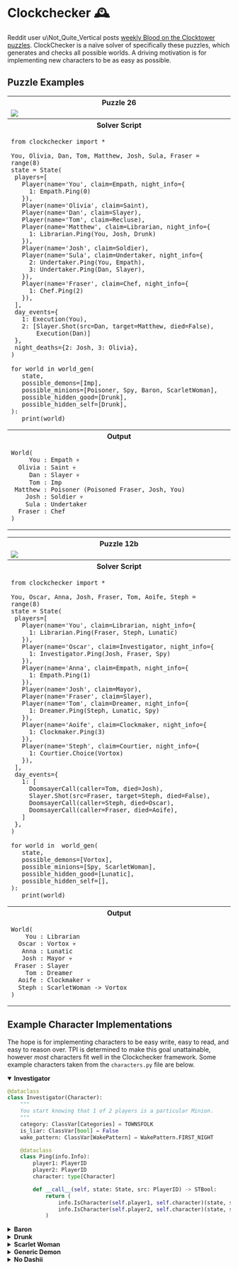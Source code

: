 # Clockchecker 🕰️
Reddit user u\Not_Quite_Vertical posts [weekly Blood on the Clocktower puzzles](https://notquitetangible.blogspot.com/2024/11/clocktower-puzzle-archive.html). ClockChecker is a naïve solver of specifically these puzzles, which generates and checks all possible worlds. A driving motivation is for implementing new characters to be as easy as possible.
 
## Puzzle Examples
<table>
<tr><th>Puzzle 26</th></tr>
<tr><td><img src="https://i.redd.it/9h3598yc75he1.png"></td></tr>
<tr><th>Solver Script</th></tr>
<tr><td>
 
 ```python3
from clockchecker import *

You, Olivia, Dan, Tom, Matthew, Josh, Sula, Fraser = range(8)
state = State(
  players=[
    Player(name='You', claim=Empath, night_info={
      1: Empath.Ping(0)
    }),
    Player(name='Olivia', claim=Saint),
    Player(name='Dan', claim=Slayer),
    Player(name='Tom', claim=Recluse),
    Player(name='Matthew', claim=Librarian, night_info={
      1: Librarian.Ping(You, Josh, Drunk)
    }),
    Player(name='Josh', claim=Soldier),
    Player(name='Sula', claim=Undertaker, night_info={
      2: Undertaker.Ping(You, Empath),
      3: Undertaker.Ping(Dan, Slayer),
    }),
    Player(name='Fraser', claim=Chef, night_info={
      1: Chef.Ping(2)
    }),
  ],
  day_events={
    1: Execution(You),
    2: [Slayer.Shot(src=Dan, target=Matthew, died=False),
        Execution(Dan)]
  },
  night_deaths={2: Josh, 3: Olivia},
)

for world in world_gen(
    state,
    possible_demons=[Imp],
    possible_minions=[Poisoner, Spy, Baron, ScarletWoman],
    possible_hidden_good=[Drunk],
    possible_hidden_self=[Drunk],
):
    print(world)
 ```
</td></tr>
<tr><th>Output</th></tr>
<tr><td>

```
World(
     You : Empath 💀
  Olivia : Saint 💀
     Dan : Slayer 💀
     Tom : Imp
 Matthew : Poisoner (Poisoned Fraser, Josh, You)
    Josh : Soldier 💀
    Sula : Undertaker
  Fraser : Chef
) 
```
</td></tr>
</table>

<table>
<tr><th>Puzzle 12b</th></tr>
<tr><td><img src="https://preview.redd.it/weekly-puzzle-thunderstruck-v0-lev8yps3wpxd1.png?width=1356&format=png&auto=webp&s=e6c0d4e266f69c38e24db79066841a622bb33a13"></td></tr>
<tr><th>Solver Script</th></tr>
<tr><td>
 
 ```python3
from clockchecker import *

You, Oscar, Anna, Josh, Fraser, Tom, Aoife, Steph = range(8)
state = State(
  players=[
    Player(name='You', claim=Librarian, night_info={
      1: Librarian.Ping(Fraser, Steph, Lunatic)
    }),
    Player(name='Oscar', claim=Investigator, night_info={
      1: Investigator.Ping(Josh, Fraser, Spy)
    }),
    Player(name='Anna', claim=Empath, night_info={
      1: Empath.Ping(1)
    }),
    Player(name='Josh', claim=Mayor),
    Player(name='Fraser', claim=Slayer),
    Player(name='Tom', claim=Dreamer, night_info={
      1: Dreamer.Ping(Steph, Lunatic, Spy)
    }),
    Player(name='Aoife', claim=Clockmaker, night_info={
      1: Clockmaker.Ping(3)
    }),
    Player(name='Steph', claim=Courtier, night_info={
      1: Courtier.Choice(Vortox)
    }),
  ],
  day_events={
    1: [
      DoomsayerCall(caller=Tom, died=Josh),
      Slayer.Shot(src=Fraser, target=Steph, died=False),
      DoomsayerCall(caller=Steph, died=Oscar),
      DoomsayerCall(caller=Fraser, died=Aoife),
    ]
  },
)

for world in  world_gen(
    state,
    possible_demons=[Vortox],
    possible_minions=[Spy, ScarletWoman],
    possible_hidden_good=[Lunatic],
    possible_hidden_self=[],
):
    print(world)
 ```
</td></tr>
<tr><th>Output</th></tr>
<tr><td>

```
World(
    You : Librarian
  Oscar : Vortox 💀
   Anna : Lunatic
   Josh : Mayor 💀
 Fraser : Slayer
    Tom : Dreamer
  Aoife : Clockmaker 💀
  Steph : ScarletWoman -> Vortox
)
```
</td></tr>
</table>

## Example Character Implementations
The hope is for implementing characters to be easy write, easy to read, and easy to reason over. TPI is determined to make this goal unattainable, however _most_ characters fit well in the Clockchecker framework. Some example characters taken from the `characters.py` file are below.

<details open>
<summary><b>Investigator</b></summary>
 
```python
@dataclass
class Investigator(Character):
	"""
	You start knowing that 1 of 2 players is a particular Minion.
	"""
	category: ClassVar[Categories] = TOWNSFOLK
	is_liar: ClassVar[bool] = False
	wake_pattern: ClassVar[WakePattern] = WakePattern.FIRST_NIGHT

	@dataclass
	class Ping(info.Info):
		player1: PlayerID
		player2: PlayerID
		character: type[Character]

		def __call__(self, state: State, src: PlayerID) -> STBool:
			return (
				info.IsCharacter(self.player1, self.character)(state, src) |
				info.IsCharacter(self.player2, self.character)(state, src)
			)
```
</details>

<details>
<summary><b>Baron</b></summary>
 
```python
@dataclass
class Baron(Character):
	"""
	There are extra Outsiders in play. [+2 Outsiders]
	"""
	category: ClassVar[Categories] = MINION
	is_liar: ClassVar[bool] = True
	wake_pattern: ClassVar[WakePattern] = WakePattern.NEVER

	@staticmethod
	def modify_category_counts(bounds: CategoryBounds) -> CategoryBounds:
		(min_tf, max_tf), (min_out, max_out), mn, dm = bounds
		bounds = (min_tf - 2, max_tf - 2), (min_out + 2, max_out + 2), mn, dm
		return bounds
```
</details>
<details>
<summary><b>Drunk</b></summary>
 
```python
@dataclass
class Drunk(Character):
	"""
	You do not know you are the Drunk. 
	You think you are a Townsfolk character, but you are not.
	"""
	category: ClassVar[Categories] = OUTSIDER
	is_liar: ClassVar[bool] = True

	def run_setup(self, state: State, me: PlayerID) -> StateGen:
		drunk = state.players[me]
		self.wake_pattern = drunk.claim.wake_pattern
		"""Drunk can only 'lie' about being Townsfolk"""
		if drunk.claim.category is TOWNSFOLK:
			yield state
```
</details>
<details>
<summary><b>Scarlet Woman</b></summary>
 
```python
@dataclass
class ScarletWoman(Character):
	"""
	If there are 5 or more players alive & the Demon dies, you become the Demon.
	(Travellers don't count).
	"""
	category: ClassVar[Categories] = MINION
	is_liar: ClassVar[bool] = True
	wake_pattern: ClassVar[WakePattern] = WakePattern.MANUAL

	def death_in_town(self, state: State, death: PlayerID, me: PlayerID):
		"""Catch a Demon death. I don't allow catching Recluse deaths."""
		scarletwoman = state.players[me]
		dead_player = state.players[death]
		living_players = sum(not p.is_dead for p in state.players)
		if (
			not scarletwoman.is_dead
			and scarletwoman.droison_count == 0
			and dead_player.character.category is DEMON
			and living_players >= 4
		):
			if state.night is not None:
				scarletwoman.woke()
			state.character_change(me, type(dead_player.character))
```
</details>
<details>
<summary><b>Generic Demon</b></summary>

 ```python
@dataclass
class GenericDemon(Character):
	"""
	Many demons just kill once each night*, so implment that once here.
	"""
	category: ClassVar[Categories] = DEMON
	is_liar: ClassVar[bool] = True
	wake_pattern: ClassVar[WakePattern] = WakePattern.EACH_NIGHT_STAR

	def run_night(self, state: State, night: int, me: PlayerID) -> StateGen:
		"""Override Reason: Create a world for every kill choice."""
		demon = state.players[me]
		if night == 1 or demon.is_dead or demon.droison_count:
			yield state
			return
		for target in range(len(state.players)):
			new_state = state.fork()
			target_char = new_state.players[target].character
			yield from target_char.attacked_at_night(new_state, target, me)
```
</details>

<details>
<summary><b>No Dashii</b></summary>

```python
@dataclass
class NoDashii(GenericDemon):
	"""
	Each night*, choose a player: they die. 
	Your 2 Townsfolk neighbors are poisoned.
	"""
	tf_neighbour1: PlayerID | None = None
	tf_neighbour2: PlayerID | None = None

	def run_setup(self, state: State, src: PlayerID) -> StateGen:
		# I allow the No Dashii to poison misregistering characters (e.g. Spy),
		# so there may be multiple possible combinations of neighbour pairs
		# depending on ST choices. Find them all and create a world for each.
		N = len(state.players)
		fwd_candidates, bkwd_candidates = [], []
		for candidates, direction in (
			(fwd_candidates, 1),
			(bkwd_candidates, -1),
		):
			for step in range(1, N):
				player = (src + direction * step) % N
				is_tf = info.IsCategory(player, TOWNSFOLK)(state, src)
				if is_tf is not info.FALSE:
					candidates.append(player)
				if is_tf is info.TRUE:
					break
		# Create a world or each combination of left and right poisoned player
		for fwd in fwd_candidates:
			for bkwd in bkwd_candidates:
				new_state = state.fork()
				new_nodashii = new_state.players[src].character
				new_nodashii.tf_neighbour1 = fwd
				new_nodashii.tf_neighbour2 = bkwd
				new_nodashii.maybe_activate_effects(new_state, src)
				yield new_state

	def _activate_effects_impl(self, state: State, src: PlayerID):
		state.players[self.tf_neighbour1].droison(state, src)
		state.players[self.tf_neighbour2].droison(state, src)

	def _deactivate_effects_impl(self, state: State, src: PlayerID):
		state.players[self.tf_neighbour1].undroison(state, src)
		state.players[self.tf_neighbour2].undroison(state, src)
```
</details>
